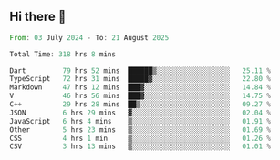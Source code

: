 ## Hi there 👋

<!--START_SECTION:waka-->

```rust
From: 03 July 2024 - To: 21 August 2025

Total Time: 318 hrs 8 mins

Dart         79 hrs 52 mins  ██████▒░░░░░░░░░░░░░░░░░░   25.11 %
TypeScript   72 hrs 31 mins  █████▓░░░░░░░░░░░░░░░░░░░   22.80 %
Markdown     47 hrs 12 mins  ███▓░░░░░░░░░░░░░░░░░░░░░   14.84 %
V            46 hrs 56 mins  ███▓░░░░░░░░░░░░░░░░░░░░░   14.75 %
C++          29 hrs 28 mins  ██▒░░░░░░░░░░░░░░░░░░░░░░   09.27 %
JSON         6 hrs 29 mins   ▓░░░░░░░░░░░░░░░░░░░░░░░░   02.04 %
JavaScript   6 hrs 4 mins    ▒░░░░░░░░░░░░░░░░░░░░░░░░   01.91 %
Other        5 hrs 23 mins   ▒░░░░░░░░░░░░░░░░░░░░░░░░   01.69 %
CSS          4 hrs 1 min     ▒░░░░░░░░░░░░░░░░░░░░░░░░   01.26 %
CSV          3 hrs 13 mins   ▒░░░░░░░░░░░░░░░░░░░░░░░░   01.01 %
```

<!--END_SECTION:waka-->

<!--
**mathiskakal/mathiskakal** is a ✨ _special_ ✨ repository because its `README.md` (this file) appears on your GitHub profile.

Here are some ideas to get you started:

- 🔭 I’m currently working on ...
- 🌱 I’m currently learning ...
- 👯 I’m looking to collaborate on ...
- 🤔 I’m looking for help with ...
- 💬 Ask me about ...
- 📫 How to reach me: ...
- 😄 Pronouns: ...
- ⚡ Fun fact: ...
-->
